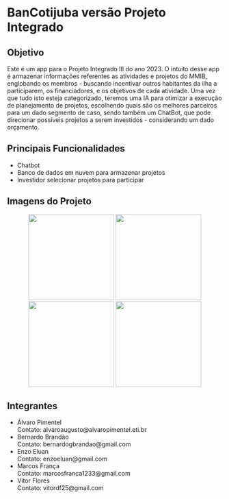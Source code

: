 <h1>BanCotijuba versão Projeto Integrado</h1>

<h2>Objetivo</h2>
Este é um app para o Projeto Integrado III do ano 2023.
O intuito desse app é armazenar informações referentes as atividades e projetos do MMIB, englobando os membros - buscando incentivar outros habitantes da ilha a participarem, os financiadores, e os objetivos de cada atividade. Uma vez que tudo isto esteja categorizado, teremos uma IA para otimizar a execução de planejamento de projetos, escolhendo quais são os melhores parceiros para um dado segmento de caso, sendo também um ChatBot, que pode direcionar possíveis projetos a serem investidos -  considerando um dado orçamento.

<h2>Principais Funcionalidades</h2>
<ul>
<li>Chatbot</li>
<li>Banco de dados em nuvem para armazenar projetos</li>
 <li>Investidor selecionar projetos para participar</li>
</ul>

<h2>Imagens do Projeto</h2>

<p align="center">
<img src="https://github.com/AlvaroPimente1/Banco-Tijuba/assets/119829559/bd8f9abf-7724-4bf1-b0d6-4d90da4f4fd7" width="200px" />
<img src="https://github.com/AlvaroPimente1/Banco-Tijuba/assets/119829559/828ec6ee-b603-4649-a4f3-58484f11196f" width="200px" />
<img src="https://github.com/AlvaroPimente1/Banco-Tijuba/assets/119829559/244a736b-2eb5-473c-ae28-f988f47f4f9f" width="200px" />
<img src="https://github.com/AlvaroPimente1/Banco-Tijuba/assets/119829559/16df0c65-1c58-4fd2-9f13-b04c0fdd4836" width="200px" />
</p>

<!--Comentar este formato, para talvez utilizar futuramente-->
<!--
<div align="center">
 <div>
  <div>
  <img src="https://github.com/bernrdo/BanCotijuba/assets/119829559/95f7f309-7924-4238-a482-ec1c16ffff3c" width="200px" />
  </div>
  <div>
  <img src="https://github.com/bernrdo/BanCotijuba/assets/119829559/08df88c9-0469-468c-ae41-593308d1a569" width="200px" />
  </div>
  <div>
  <img src="https://github.com/bernrdo/BanCotijuba/assets/119829559/8cb66fac-d852-4f84-9a99-a5ac16c52d18" width="200px" />
  </div>
  <div>
  <img src="https://github.com/bernrdo/BanCotijuba/assets/119829559/faef2528-a3e6-4f59-aba0-b31b19a9579d" width="200px" />
  </div>
 </div>
</div>
-->


<h2>Integrantes</h2>
 <ul>
  <li>Álvaro Pimentel <br> Contato: alvaroaugusto@alvaropimentel.eti.br</li>
  <li>Bernardo Brandão <br> Contato: bernardogbrandao@gmail.com</li>
  <li>Enzo Eluan <br> Contato: enzoeluan@gmail.com</li>
  <li>Marcos França <br> Contato: marcosfranca1233@gmail.com</li>
  <li>Vitor Flores <br> Contato: vitordf25@gmail.com</li>
 </ul>


